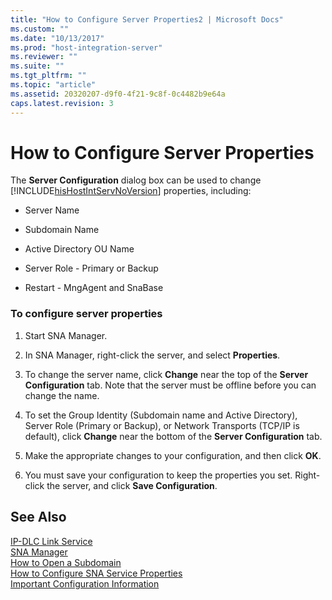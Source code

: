 ```yaml
---
title: "How to Configure Server Properties2 | Microsoft Docs"
ms.custom: ""
ms.date: "10/13/2017"
ms.prod: "host-integration-server"
ms.reviewer: ""
ms.suite: ""
ms.tgt_pltfrm: ""
ms.topic: "article"
ms.assetid: 20320207-d9f0-4f21-9c8f-0c4482b9e64a
caps.latest.revision: 3
---
```

# How to Configure Server Properties
The **Server Configuration** dialog box can be used to change [!INCLUDE[hisHostIntServNoVersion](../core/includes/hishostintservnoversion-md.md)] properties, including:  
  
-   Server Name  
  
-   Subdomain Name  
  
-   Active Directory OU Name  
  
-   Server Role - Primary or Backup  
  
-   Restart - MngAgent and SnaBase  
  
### To configure server properties  
  
1.  Start SNA Manager.  
  
2.  In SNA Manager, right-click the server, and select **Properties**.  
  
3.  To change the server name, click **Change** near the top of the **Server Configuration** tab. Note that the server must be offline before you can change the name.  
  
4.  To set the Group Identity (Subdomain name and Active Directory), Server Role (Primary or Backup), or Network Transports (TCP/IP is default), click **Change** near the bottom of the **Server Configuration** tab.  
  
5.  Make the appropriate changes to your configuration, and then click **OK**.  
  
6.  You must save your configuration to keep the properties you set. Right-click the server, and click **Save Configuration**.  
  
## See Also  
 [IP-DLC Link Service](../Topic/IP-DLC%20Link%20Service1.md)   
 [SNA Manager](../core/sna-manager.md)   
 [How to Open a Subdomain](../core/how-to-open-a-subdomain.md)   
 [How to Configure SNA Service Properties](../core/how-to-configure-sna-service-properties.md)   
 [Important Configuration Information](../core/important-configuration-information.md)